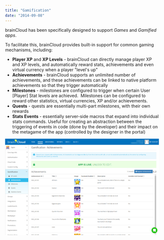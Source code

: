```yaml
---
title: "Gamification"
date: "2014-09-08"
---
```


brainCloud has been specifically designed to support _Games_ and _Gamified apps_.

To facilitate this, brainCloud provides built-in support for common gaming mechanisms, including:

- **Player XP** and **XP Levels** - brainCloud can directly manage player XP and XP levels, and automatically reward stats, achievements and even virtual currency when a player "level's up"
- **Achievements** \- brainCloud supports an unlimited number of achievements, and these achievements can be linked to native platform achievements so that they trigger automatically
- **Milestones** - milestones are configured to trigger when certain User \[Player\] Stat levels are achieved.  Milestones can be configured to reward other statistics, virtual currencies, XP and/or achievements.
- **Quests** - quests are essentially multi-part milestones, with their own rewards
- **Stats Events** - essentially server-side macros that expand into individual stats commands. Useful for creating an abstraction between the triggering of events in code (done by the developer) and their impact on the metagame of the app (controlled by the designer in the portal)

[![brainCloud Gamification Features](images/brainCloud_dashboard_achiev.jpg)](/apidocs/wp-content/uploads/2016/08/brainCloud_dashboard_achiev.jpg)
